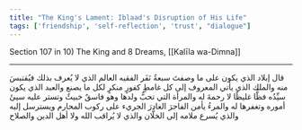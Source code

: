 ```yaml
---
title: "The King's Lament: Iblaad's Disruption of His Life"
tags: ['friendship', 'self-reflection', 'trust', "dialogue"]
---
```


 Section 107 in 10) The King and 8 Dreams, [[Kalīla wa-Dimna]]

---
قال إبلاد الذي يكون على ما وصفتَ سبعةُ نَفَر الفقيه العالم الذي لا يُعرف بذلك فيُقتبسَ منه والملك الذي يأتي المعروف إلى كل غامطٍ كفورٍ منكرٍ لكل ما يصنع والعبد الذي يكون سيِّدُه فظًّا غليظًا لا رحمةَ له والمرأة التي تحبُّ ولدها وهو فاسقٌ خبيثٌ وتستر عليه سيئَ أموره وتغفرها له والمرءُ يأمن الفاجرَ الغادرَ الجريء على ركوب المحارم ويسترسل إليه والذي يُسرع ملامه إلى الخلَّان والذي لا يُراقب الله ولا أهل الدين والصلاح
